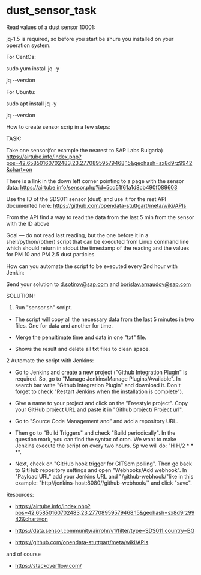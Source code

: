 # dust_sensor_task
Read values of a dust sensor 10001:

jq-1.5 is required, so before you start be shure you installed on your operation system.

For CentOs:

  sudo yum install jq -y 
  
  jq --version

For Ubuntu:

  sudo apt install jq -y
  
  jq --version
  
  
How to create sensor scrip in a few steps:

TASK:

Take one sensor(for example the nearest to SAP Labs Bulgaria)
  https://airtube.info/index.php?pos=42.65850160702483,23.27708959579468,15&geohash=sx8d9rz9942&chart=on

There is a link in the down left corner pointing to a page with the sensor data:
  https://airtube.info/sensor.php?id=5cd51f61a1d8cb490f089603

Use the ID of the SDS011 sensor (dust) and use it for the rest API documented here:
  https://github.com/opendata-stuttgart/meta/wiki/APIs

From the API find a way to read the data from the last 5 min from the sensor with the ID above

Goal — do not read last reading, but the one before it in a shell/python/(other) 
script that can be executed from Linux command line which should return in 
stdout the timestamp of the reading and the values for PM 10 and PM 2.5
dust particles 

How can you automate the script to be executed every 2nd hour with Jenkin:

Send your solution to d.sotirov@sap.com and borislav.arnaudov@sap.com


SOLUTION:
 1. Run "sensor.sh" script.
   
   - The script will copy all the necessary data from the last 5 minutes in two files. One for data and another for time.

   - Merge the penultimate time and data in one "txt" file.

   - Shows the result and delete all txt files to clean space. 


 2 Automate the script with Jenkins: 

  - Go to Jenkins and create a new project ("Github Integration Plugin" is required. So, go to "Manage Jenkins/Manage Plugins/Available". In search bar write "Github Integration Plugin" and download it. Don't forget to check "Restart Jenkins when the installation is complete").

   - Give a name to your project and click on the "Freestyle project". Copy your GitHub project URL and paste it in "Github project/ Project url".

   - Go to "Source Code Management and" and add a repository URL. 

   - Then go to "Build Triggers" and check "Build periodically". In the question mark, you can find the syntax of cron. We want to make Jenkins execute the script on every two hours. Sp we will do: "H H/2 * * *".   
   
   - Next, check on "GitHub hook trigger for GITScm polling". Then go back to GitHub repository settings and open "Webhooks/Add webhook". In "Payload URL" add your Jenkins URL and "/github-webhook/"like in this example: "http//jenkins-host:8080//github-webhook/" and click "save". 



Resources: 

 - https://airtube.info/index.php?pos=42.65850160702483,23.27708959579468,15&geohash=sx8d9rz9942&chart=on

 - https://data.sensor.community/airrohr/v1/filter/type=SDS011,country=BG 

 - https://github.com/opendata-stuttgart/meta/wiki/APIs

 and of course

 - https://stackoverflow.com/
